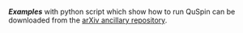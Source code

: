 ***Examples*** with python script which show how to run QuSpin can be downloaded from the [arXiv ancillary repository](https://arxiv.org/src/1610.03042v4/anc).